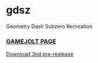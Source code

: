 # gdsz
 Geometry Dash Subzero Recreation
 ### [GAMEJOLT PAGE](https://gamejolt.com/games/gdsz_pc/794369)

[Download 3nd pre-realease](https://drive.google.com/file/d/1id6vykKqjT0iF-OaVgkRoGuZ8jRaIQ0N/view?usp=share_link)
